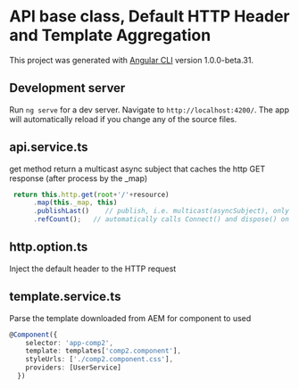 # API base class, Default HTTP Header and Template Aggregation

This project was generated with [Angular CLI](https://github.com/angular/angular-cli) version 1.0.0-beta.31.

## Development server
Run `ng serve` for a dev server. Navigate to `http://localhost:4200/`. The app will automatically reload if you change any of the source files.

## api.service.ts
 get method return a multicast async subject that caches the http GET response (after process by the _map)

```typescript
 return this.http.get(root+'/'+resource)
      .map(this._map, this)
      .publishLast()    // publish, i.e. multicast(asyncSubject), only the last item observed to each Observer
      .refCount();   // automatically calls Connect() and dispose() on the connection to the source observable
```
## http.option.ts

Inject the default header to the HTTP request

## template.service.ts

Parse the template downloaded from AEM for component to used
```typescript
@Component({
    selector: 'app-comp2',
    template: templates['comp2.component'],
    styleUrls: ['./comp2.component.css'],
    providers: [UserService]
  })
```
